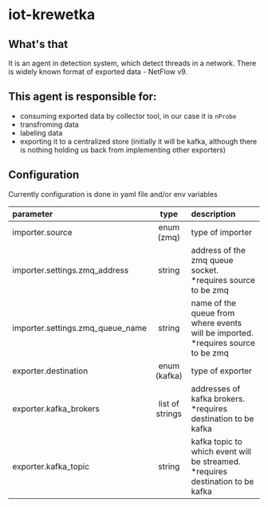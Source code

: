 # iot-krewetka

## What's that
It is an agent in detection system, which detect threads in a network. There is widely known format of exported data - NetFlow v9.

## This agent is responsible for:
* consuming exported data by collector tool, in our case it is `nProbe`
* transfroming data
* labeling data 
* exporting it to a centralized store (initially it will be kafka, although there is nothing holding us back from implementing other exporters)

## Configuration

Currently configuration is done in yaml file and/or env variables

|parameter|type|description|
|:--|:--:|:--|
|importer.source|enum (zmq)|type of importer|
|importer.settings.zmq_address|string|address of the zmq queue socket. *requires source to be zmq|
|importer.settings.zmq_queue_name|string|name of the queue from where events will be imported. *requires source to be zmq|
|exporter.destination|enum (kafka)|type of exporter|
|exporter.kafka_brokers|list of strings|addresses of kafka brokers. *requires destination to be kafka|
|exporter.kafka_topic|string|kafka topic to which event will be streamed. *requires destination to be kafka|

